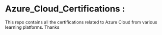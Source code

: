 # Azure_Cloud_Certifications : 
This repo contains all the certifications related to Azure Cloud from various learning platforms. Thanks
